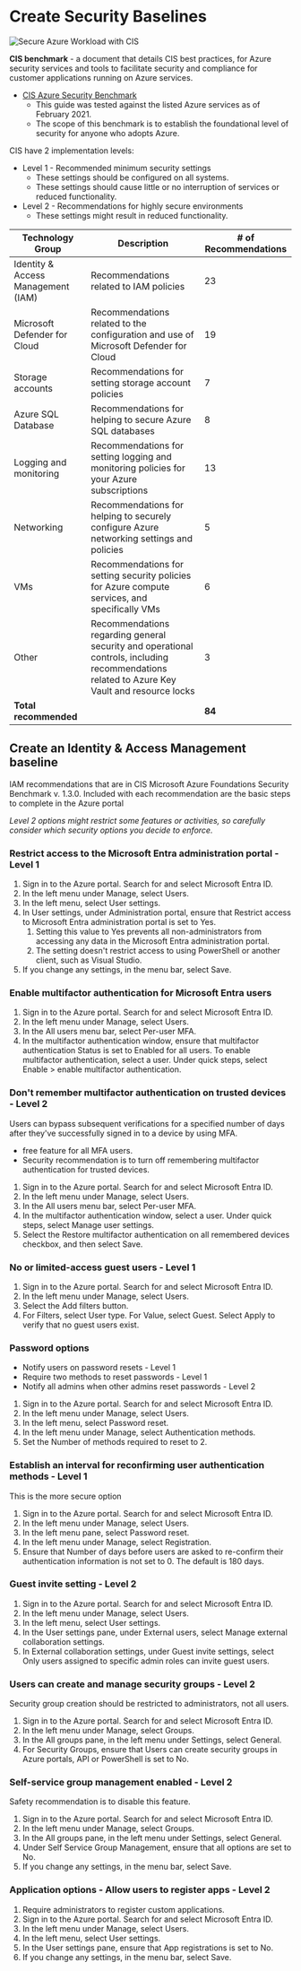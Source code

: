 # Create Security Baselines

![Secure Azure Workload with CIS](https://learn.microsoft.com/en-us/training/modules/create-security-baselines/media/cis-benchmark.png)

**CIS benchmark** - a document that details CIS best practices, for Azure security services and tools to facilitate security and compliance for customer applications running on Azure services.

- [CIS Azure Security Benchmark](https://www.cisecurity.org/benchmark/azure/)
  - This guide was tested against the listed Azure services as of February 2021.
  - The scope of this benchmark is to establish the foundational level of security for anyone who adopts Azure.

CIS have 2 implementation levels:

- Level 1 - Recommended minimum security settings
  - These settings should be configured on all systems.
  - These settings should cause little or no interruption of services or reduced functionality.
- Level 2 - Recommendations for highly secure environments
  - These settings might result in reduced functionality.

| Technology Group                   | Description                                                                 | # of Recommendations |
|------------------------------------|-----------------------------------------------------------------------------|----------------------|
| Identity & Access Management (IAM) | Recommendations related to IAM policies                                     | 23                   |
| Microsoft Defender for Cloud       | Recommendations related to the configuration and use of Microsoft Defender for Cloud | 19                   |
| Storage accounts                   | Recommendations for setting storage account policies                        | 7                    |
| Azure SQL Database                 | Recommendations for helping to secure Azure SQL databases                   | 8                    |
| Logging and monitoring             | Recommendations for setting logging and monitoring policies for your Azure subscriptions | 13                   |
| Networking                         | Recommendations for helping to securely configure Azure networking settings and policies | 5                    |
| VMs                                | Recommendations for setting security policies for Azure compute services, and specifically VMs | 6                    |
| Other                              | Recommendations regarding general security and operational controls, including recommendations related to Azure Key Vault and resource locks | 3                    |
| **Total recommended**              |                                                                             | **84**               |

## Create an Identity & Access Management baseline

IAM recommendations that are in CIS Microsoft Azure Foundations Security Benchmark v. 1.3.0. Included with each recommendation are the basic steps to complete in the Azure portal

*Level 2 options might restrict some features or activities, so carefully consider which security options you decide to enforce.*

### Restrict access to the Microsoft Entra administration portal - Level 1

1. Sign in to the Azure portal. Search for and select Microsoft Entra ID.
2. In the left menu under Manage, select Users.
3. In the left menu, select User settings.
4. In User settings, under Administration portal, ensure that Restrict access to Microsoft Entra administration portal is set to Yes. 
    1. Setting this value to Yes prevents all non-administrators from accessing any data in the Microsoft Entra administration portal. 
    1. The setting doesn't restrict access to using PowerShell or another client, such as Visual Studio.
5. If you change any settings, in the menu bar, select Save.

### Enable multifactor authentication for Microsoft Entra users

1. Sign in to the Azure portal. Search for and select Microsoft Entra ID.
1. In the left menu under Manage, select Users.
1. In the All users menu bar, select Per-user MFA.
1. In the multifactor authentication window, ensure that multifactor authentication Status is set to Enabled for all users. To enable multifactor authentication, select a user. Under quick steps, select Enable > enable multifactor authentication.

### Don't remember multifactor authentication on trusted devices - Level 2

Users can bypass subsequent verifications for a specified number of days after they've successfully signed in to a device by using MFA.

- free feature for all MFA users.
- Security recommendation is to turn off remembering multifactor authentication for trusted devices.

1. Sign in to the Azure portal. Search for and select Microsoft Entra ID.
1. In the left menu under Manage, select Users.
1. In the All users menu bar, select Per-user MFA.
1. In the multifactor authentication window, select a user. Under quick steps, select Manage user settings.
1. Select the Restore multifactor authentication on all remembered devices checkbox, and then select Save.

### No or limited-access guest users - Level 1

1. Sign in to the Azure portal. Search for and select Microsoft Entra ID.
1. In the left menu under Manage, select Users.
1. Select the Add filters button.
1. For Filters, select User type. For Value, select Guest. Select Apply to verify that no guest users exist.

### Password options

- Notify users on password resets - Level 1
- Require two methods to reset passwords - Level 1
- Notify all admins when other admins reset passwords - Level 2

1. Sign in to the Azure portal. Search for and select Microsoft Entra ID.
1. In the left menu under Manage, select Users.
1. In the left menu, select Password reset.
1. In the left menu under Manage, select Authentication methods.
1. Set the Number of methods required to reset to 2.

### Establish an interval for reconfirming user authentication methods - Level 1

This is the more secure option

1. Sign in to the Azure portal. Search for and select Microsoft Entra ID.
1. In the left menu under Manage, select Users.
1. In the left menu pane, select Password reset.
1. In the left menu under Manage, select Registration.
1. Ensure that Number of days before users are asked to re-confirm their authentication information is not set to 0. The default is 180 days.

### Guest invite setting - Level 2

1. Sign in to the Azure portal. Search for and select Microsoft Entra ID.
1. In the left menu under Manage, select Users.
1. In the left menu, select User settings.
1. In the User settings pane, under External users, select Manage external collaboration settings.
1. In External collaboration settings, under Guest invite settings, select Only users assigned to specific admin roles can invite guest users.

### Users can create and manage security groups - Level 2

Security group creation should be restricted to administrators, not all users.

1. Sign in to the Azure portal. Search for and select Microsoft Entra ID.
1. In the left menu under Manage, select Groups.
1. In the All groups pane, in the left menu under Settings, select General.
1. For Security Groups, ensure that Users can create security groups in Azure portals, API or PowerShell is set to No.

### Self-service group management enabled - Level 2

Safety recommendation is to disable this feature.

1. Sign in to the Azure portal. Search for and select Microsoft Entra ID.
1. In the left menu under Manage, select Groups.
1. In the All groups pane, in the left menu under Settings, select General.
1. Under Self Service Group Management, ensure that all options are set to No.
1. If you change any settings, in the menu bar, select Save.

### Application options - Allow users to register apps - Level 2

1. Require administrators to register custom applications.
1. Sign in to the Azure portal. Search for and select Microsoft Entra ID.
1. In the left menu under Manage, select Users.
1. In the left menu, select User settings.
1. In the User settings pane, ensure that App registrations is set to No.
1. If you change any settings, in the menu bar, select Save.